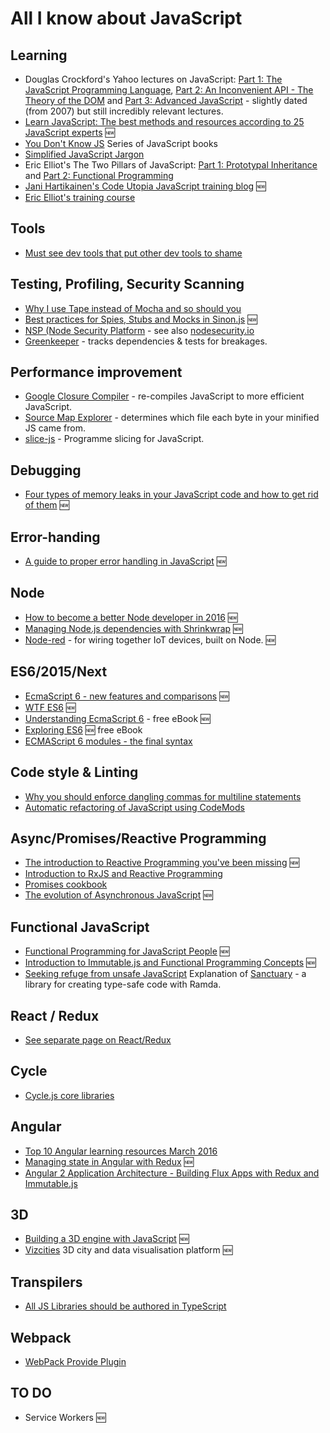# All I know about JavaScript

## Learning ##
 * Douglas Crockford's Yahoo lectures on JavaScript: [Part 1: The JavaScript Programming Language](https://www.youtube.com/watch?v=v2ifWcnQs6M), [Part 2: An Inconvenient API - The Theory of the DOM](https://www.youtube.com/watch?v=Y2Y0U-2qJMs) and [Part 3: Advanced JavaScript](https://www.youtube.com/watch?v=DwYPG6vreJg) - slightly dated (from 2007) but still incredibly relevant lectures.
 * [Learn JavaScript: The best methods and resources according to 25 JavaScript experts](https://psdtowp.net/learn-javascript.html) :new:
 * [You Don't Know JS](https://github.com/getify/You-Dont-Know-JS) Series of JavaScript books
 * [Simplified JavaScript Jargon](https://github.com/HugoGiraudel/SJSJ)
 * Eric Elliot's The Two Pillars of JavaScript: [Part 1: Prototypal Inheritance](https://medium.com/javascript-scene/the-two-pillars-of-javascript-ee6f3281e7f3#.2oaw14lc5) and [Part 2: Functional Programming](https://medium.com/javascript-scene/the-two-pillars-of-javascript-pt-2-functional-programming-a63aa53a41a4#.6eui0zlbh)
 * [Jani Hartikainen's Code Utopia JavaScript training blog](http://codeutopia.net/blog/) :new:
 * [Eric Elliot's training course](https://courses.ericelliottjs.com/)

## Tools
 * [Must see dev tools that put other dev tools to shame](https://medium.com/javascript-scene/must-see-javascript-dev-tools-that-put-other-dev-tools-to-shame-aca6d3e3d925#.7pkdqqpy5)

## Testing, Profiling, Security Scanning
 * [Why I use Tape instead of Mocha and so should you](https://medium.com/javascript-scene/why-i-use-tape-instead-of-mocha-so-should-you-6aa105d8eaf4)
 * [Best practices for Spies, Stubs and Mocks in Sinon.js](https://semaphoreci.com/community/tutorials/best-practices-for-spies-stubs-and-mocks-in-sinon-js) :new:
 * [NSP (Node Security Platform](https://github.com/nodesecurity/nsp) - see also [nodesecurity.io](https://nodesecurity.io/)
 * [Greenkeeper](https://greenkeeper.io/) - tracks dependencies & tests for breakages.
 
## Performance improvement
 * [Google Closure Compiler](https://developers.google.com/closure/compiler/) - re-compiles JavaScript to more efficient JavaScript.
 * [Source Map Explorer](https://www.npmjs.com/package/source-map-explorer) -  determines which file each byte in your minified JS came from.
 * [slice-js](https://www.npmjs.com/package/slice-js) - Programme slicing for JavaScript.

## Debugging
 * [Four types of memory leaks in your JavaScript code and how to get rid of them](https://auth0.com/blog/2016/01/26/four-types-of-leaks-in-your-javascript-code-and-how-to-get-rid-of-them/) :new:

## Error-handing
 * [A guide to proper error handling in JavaScript](http://www.sitepoint.com/proper-error-handling-javascript/) :new:

## Node
 * [How to become a better Node developer in 2016](https://blog.risingstack.com/how-to-become-a-better-node-js-developer-in-2016/) :new:
 * [Managing Node.js dependencies with Shrinkwrap](https://nodejs.org/en/blog/npm/managing-node-js-dependencies-with-shrinkwrap/) :new:
 * [Node-red](http://nodered.org/) - for wiring together IoT devices, built on Node. :new:

## ES6/2015/Next
 * [EcmaScript 6 - new features and comparisons](http://es6-features.org/) :new:
 * [WTF ES6](http://help.wtf/es6) :new:
 * [Understanding EcmaScript 6](https://leanpub.com/understandinges6/read) - free eBook :new:
 * [Exploring ES6](http://exploringjs.com/es6/) :new: free eBook
 * [ECMAScript 6 modules - the final syntax](http://www.2ality.com/2014/09/es6-modules-final.html)

## Code style & Linting
 * [Why you should enforce dangling commas for multiline statements](https://medium.com/@nikgraf/why-you-should-enforce-dangling-commas-for-multiline-statements-d034c98e36f8#.6abbywdhh)
 * [Automatic refactoring of JavaScript using CodeMods](https://medium.com/airbnb-engineering/turbocharged-javascript-refactoring-with-codemods-b0cae8b326b9)


## Async/Promises/Reactive Programming
 * [The introduction to Reactive Programming you've been missing](https://gist.github.com/staltz/868e7e9bc2a7b8c1f754) :new:
 * [Introduction to RxJS and Reactive Programming](https://egghead.io/lessons/rxjs-reactive-programming-what-is-rxjs?series=introduction-to-reactive-programming)
 * [Promises cookbook](https://github.com/mattdesl/promise-cookbook)
 * [The evolution of Asynchronous JavaScript](https://blog.risingstack.com/asynchronous-javascript/) :new:

## Functional JavaScript ##
 * [Functional Programming for JavaScript People](https://medium.com/@chetcorcos/functional-programming-for-javascript-people-1915d8775504) :new:
 * [Introduction to Immutable.js and Functional Programming Concepts](https://auth0.com/blog/2016/03/23/intro-to-immutable-js/) :new:
 * [Seeking refuge from unsafe JavaScript](https://blog.plaid.com/sanctuary/) Explanation of [Sanctuary](http://sanctuary.js.org/) - a library for creating type-safe code with Ramda.

## React / Redux ##
 * [See separate page on React/Redux](react.md)

## Cycle ##
 * [Cycle.js core libraries](https://github.com/cyclejs/core)

## Angular ##
  * [Top 10 Angular learning resources March 2016](https://medium.com/@Mybridge/top-10-resources-to-learn-angularjs-from-march-2016-fb2a7cba940e#.28r0cai5k)
  * [Managing state in Angular with Redux](http://blog.rangle.io/managing-state-redux-angular/) :new:
  * [Angular 2 Application Architecture - Building Flux Apps with Redux and Immutable.js](http://blog.jhades.org/angular-2-application-architecture-building-flux-like-apps-using-redux-and-immutable-js-js/)

## 3D ##
 * [Building a 3D engine with JavaScript](http://www.sitepoint.com/building-3d-engine-javascript/) :new:
 * [Vizcities](https://github.com/vizicities/vizicities) 3D city and data visualisation platform :new:

## Transpilers ##
 * [All JS Libraries should be authored in TypeScript](http://staltz.com/all-js-libraries-should-be-authored-in-typescript.html)

## Webpack ##
 * [WebPack Provide Plugin](https://medium.com/@thejenniekim/never-import-react-from-react-again-thanks-to-webpack-s-provideplugin-69e7feb69e#.abqkhl231)

## TO DO ##
 * Service Workers :new:
